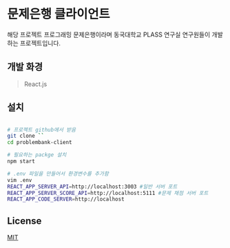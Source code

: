 # 문제은행 클라이언트

해당 프로젝트 프로그래밍 문제은행이라며 동국대학교 PLASS 연구실 연구원들이 개발하는 프로젝트입니다.

## 개발 화경
> React.js

## 설치
```bash

# 프로젝트 github에서 받음
git clone `` 
cd problembank-client 

# 필요하는 packge 설치
npm start

# .env 파일을 만들어서 환경변수를 추가함
vim .env 
REACT_APP_SERVER_API=http://localhost:3003 #일반 서버 포트
REACT_APP_SERVER_SCORE_API=http://localhost:5111 #문제 채점 서버 포트
REACT_APP_CODE_SERVER=http://localhost

```
## License
[MIT](https://choosealicense.com/licenses/mit/)
